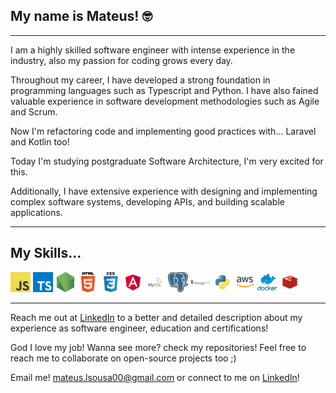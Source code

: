 ## My name is Mateus! 🤓

-----

I am  a highly skilled software engineer with intense experience in the industry, also my passion for coding grows every day.

Throughout my career, I have developed a strong foundation in programming languages such as Typescript and Python. I have also fained valuable experience in software development methodologies such as Agile and Scrum. 

Now I'm refactoring code and implementing good practices with... Laravel and Kotlin too!

Today I'm studying postgraduate Software Architecture, I'm very excited for this.

Additionally, I have extensive experience with designing and implementing complex software systems, developing APIs, and building scalable applications.

----

## My Skills...

<code><img height="32" src="https://raw.githubusercontent.com/github/explore/80688e429a7d4ef2fca1e82350fe8e3517d3494d/topics/javascript/javascript.png" alt="Javascript"/></code>
<code><img height="32" src="https://raw.githubusercontent.com/github/explore/80688e429a7d4ef2fca1e82350fe8e3517d3494d/topics/typescript/typescript.png" alt="Typescript"/></code>
<code><img height="32" src="https://raw.githubusercontent.com/github/explore/80688e429a7d4ef2fca1e82350fe8e3517d3494d/topics/nodejs/nodejs.png" alt="Nodejs"/></code>
<code><img height="32" src="https://raw.githubusercontent.com/github/explore/80688e429a7d4ef2fca1e82350fe8e3517d3494d/topics/html/html.png" alt="HTML5"/></code>
<code><img height="32" src="https://raw.githubusercontent.com/github/explore/80688e429a7d4ef2fca1e82350fe8e3517d3494d/topics/css/css.png" alt="CSS"/></code>
<code><img height="32" src="https://raw.githubusercontent.com/github/explore/80688e429a7d4ef2fca1e82350fe8e3517d3494d/topics/angular/angular.png" alt="Angular"/></code>
<code><img height="32" src="https://raw.githubusercontent.com/github/explore/80688e429a7d4ef2fca1e82350fe8e3517d3494d/topics/mysql/mysql.png" alt="MySQL"/></code>
<code><img height="32" src="https://raw.githubusercontent.com/github/explore/80688e429a7d4ef2fca1e82350fe8e3517d3494d/topics/postgresql/postgresql.png" alt="PostegreSQL"/></code>
<code><img height="32" src="https://raw.githubusercontent.com/github/explore/80688e429a7d4ef2fca1e82350fe8e3517d3494d/topics/mongodb/mongodb.png" alt="MongoDB"/></code>
<code><img height="32" src="https://github.com/github/explore/blob/80688e429a7d4ef2fca1e82350fe8e3517d3494d/topics/python/python.png?raw=true" alt="Python"/></code>
<code><img height="32" src="https://github.com/github/explore/blob/80688e429a7d4ef2fca1e82350fe8e3517d3494d/topics/aws/aws.png?raw=true" alt="AWS"/></code>
<code><img height="32" src="https://github.com/github/explore/blob/80688e429a7d4ef2fca1e82350fe8e3517d3494d/topics/docker/docker.png?raw=true" alt="Docker"/></code>
<code><img height="32" src="https://github.com/github/explore/blob/80688e429a7d4ef2fca1e82350fe8e3517d3494d/topics/redis/redis.png?raw=true" alt="Redis"/></code>


----

Reach me out at [LinkedIn](https://www.linkedin.com/in/mateussousa00/) to a better and detailed description about my experience as software engineer, education and certifications!

God I love my job! Wanna see more? check my repositories! Feel free to reach me to collaborate on open-source projects too ;)

Email me! [mateus.lsousa00@gmail.com](https://criarmeulink.com.br/u/1661868734)
or connect to me on [LinkedIn](https://www.linkedin.com/in/mateussousa00/)!
